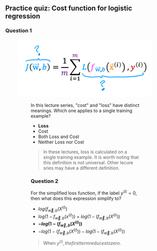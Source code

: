 ## Practice quiz: Cost function for logistic regression

### Question 1

<figure>
    <img src="./images//3.png" />
<figure>

In this lecture series, "cost" and "loss" have distinct meanings. Which one applies to a single training example?

- **Loss**
- Cost
- Both Loss and Cost
- Neither Loss nor Cost

> In these lectures, loss is calculated on a single training example. It is worth noting that this definition is not universal. Other lecure sries may have a different definition.

### Question 2

For the simplified loss function, if the label $y^{(i)} = 0$, then what does this expression simplify to?

- $log(f_{\vec{w},b}(X^{(i)})$
- $log(1-f_{\vec{w},b}(x^{(i)}))$ + $log(1-(f_{\vec{w},b}(X^{(i)}))$
- **$-log(1-(f_{\vec{w},b}(X^{(i)}))$**
- $-log(1-(f_{\vec{w},b}(X^{(i)})) - log(1-(f_{\vec{w},b}(X^{(i)}))$

> When $y^{(i)}, the first term reduces to zero.$
